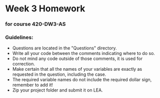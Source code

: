 # Week 3 Homework
### for course 420-DW3-AS

### Guidelines:
* Questions are located in the "Questions" directory.
* Write all your code between the comments indicating where to do so.
* Do not mind any code outside of those comments, it is used for correction.
* Make certain that all the names of your variables are exactly as requested in the question, including the case.
* The required variable names do not include the required dollar sign, remember to add it!
* Zip your project folder and submit it on LEA.